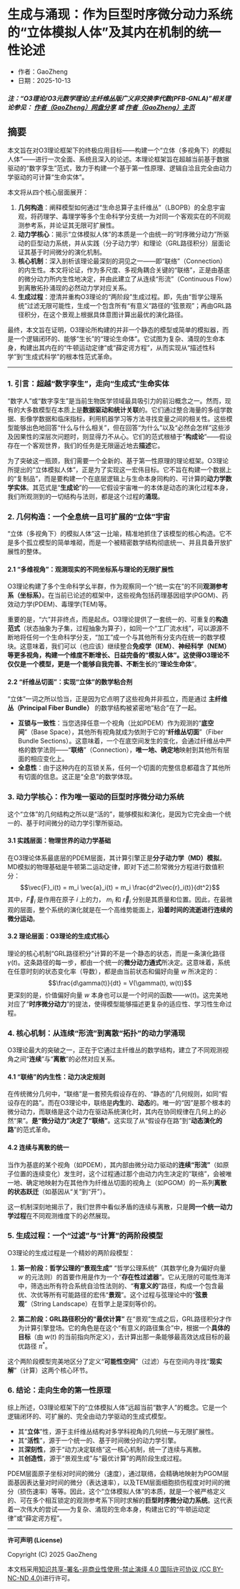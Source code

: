 # 生成与涌现：作为巨型时序微分动力系统的“立体模拟人体”及其内在机制的统一性论述

- 作者：GaoZheng
- 日期：2025-10-13

#### ***注：“O3理论/O3元数学理论/主纤维丛版广义非交换李代数(PFB-GNLA)”相关理论参见： [作者（GaoZheng）网盘分享](https://drive.google.com/drive/folders/1lrgVtvhEq8cNal0Aa0AjeCNQaRA8WERu?usp=sharing) 或 [作者（GaoZheng）主页](https://mymetamathematics.blogspot.com)***

## 摘要
本文旨在对O3理论框架下的终极应用目标——构建一个“立体（多视角下）的模拟人体”——进行一次全面、系统且深入的论述。本理论框架旨在超越当前基于数据驱动的“数字孪生”范式，致力于构建一个基于第一性原理、逻辑自洽且完全由动力学驱动的可计算“生命实体”。

本文将从四个核心层面展开：
1.  **几何构造**：阐释模型如何通过“生命总算子主纤维丛”（LBOPB）的全息宇宙观，将药理学、毒理学等多个生命科学分支统一为对同一个客观实在的不同观测参考系，并论证其无限可扩展性。
2.  **动力学核心**：揭示“立体模拟人体”的本质是一个由统一的“时序微分动力”所驱动的巨型动力系统，并从实践（分子动力学）和理论（GRL路径积分）层面论证其基于时间微分的演化机制。
3.  **核心机制**：深入剖析该理论最深刻的洞见之一——即“联络”（Connection）的内生性。本文将论证，作为多尺度、多视角耦合关键的“联络”，正是由基底的微分动力所内生性地决定，并由此建立了从连续“形流”（Continuous Flow）到离散拓扑涌现的必然动力学对应关系。
4.  **生成过程**：澄清并重构O3理论的“两阶段”生成过程。即，先由“哲学公理系统”过滤无限可能性，生成一个包含所有“有意义”路径的“弦景观”；再由GRL路径积分，在这个景观上根据具体意图计算出最优的演化路径。

最终，本文旨在证明，O3理论所构建的并非一个静态的模型或简单的模拟器，而是一个逻辑闭环的、能够“生长”的“理论生命体”。它试图为复杂、涌现的生命本身，构建出其内在的“牛顿运动定律”或“薛定谔方程”，从而实现从“描述性科学”到“生成式科学”的根本性范式革命。

---

### **1. 引言：超越“数字孪生”，走向“生成式”生命实体**

“数字人”或“数字孪生”是当前生物医学领域最具吸引力的前沿概念之一。然而，现有的大多数模型在本质上是**数据驱动和统计关联**的。它们通过整合海量的多组学数据、影像学数据和临床指标，利用机器学习等方法寻找变量之间的相关性。这些模型能够出色地回答“什么与什么相关”，但在回答“为什么”以及“必然会怎样”这些涉及因果性的深层次问题时，则显得力不从心。它们的范式根植于“**构成论**”——假设存在一个客观世界，我们的任务是无限逼近地去**描述**它。

为了突破这一瓶颈，我们需要一个全新的、基于第一性原理的理论框架。O3理论所提出的“立体模拟人体”，正是为了实现这一宏伟目标。它不旨在构建一个数据上的“复制品”，而是要构建一个在底层逻辑上与生命本身同构的、可计算的**动力学数学实体**。其范式是“**生成论**”的——它假设宇宙唯一的本体是动态的演化过程本身，我们所观测到的一切结构与法则，都是这个过程的**涌现**。

### **2. 几何构造：一个全息统一且可扩展的“立体”宇宙**

“立体（多视角下）的模拟人体”这一比喻，精准地抓住了该模型的核心构造。它不是多个孤立模型的简单堆砌，而是一个被精密数学结构彻底统一、并且具备开放扩展性的整体。

#### **2.1 “多维视角”：观测现实的不同坐标系与理论的无限扩展性**

O3理论构建了多个生命科学幺半群，作为观察同一个“统一实在”的不同**观测参考系（坐标系）**。在当前已论述的框架中，这些视角包括药理基因组学(PGOM)、药效动力学(PDEM)、毒理学(TEM)等。

重要的是，“六”并非终点，而是起点。O3理论提供了一套统一的、可重复的**构造范式**（状态抽象为子集，过程抽象为算子），如同一个“工厂流水线”，可以源源不断地将任何一个生命科学分支，“加工”成一个与其他所有分支内在统一的数学模块。这意味着，我们可以（也应该）继续整合**免疫学（IEM）**、**神经科学（NEM）**等更多视角，构建一个维度不断增长、日益完备的“模拟人体”。这使得O3理论不仅仅是一个模型，更是一个能够自我完善、不断**生长**的“**理论生命体**”。

#### **2.2 “纤维丛切面”：实现“立体”的数学粘合剂**

“立体”一词之所以恰当，正是因为它点明了这些视角并非孤立，而是通过 **主纤维丛（Principal Fiber Bundle）** 的数学结构被紧密地“粘合”在了一起。

* **互锁与一致性**：当您选择任意一个视角（比如PDEM）作为观测的“**底空间**”（Base Space），其他所有视角就成为依附于它的“**纤维丛切面**”（Fiber Bundle Sections）。这意味着，一个在底空间发生的变化，会通过纤维丛中严格的数学法则——“**联络**”（Connection），**唯一地、确定地**映射到其他所有层面的相应变化上。
* **全息性**：由于这种内在的互锁关系，任何一个切面的完整信息都蕴含了其他所有切面的信息。这正是“全息”的数学体现。

### **3. 动力学核心：作为唯一驱动的巨型时序微分动力系统**

这个“立体”的几何结构之所以是“活的”，能够模拟和演化，是因为它完全由一个统一的、基于时间微分的动力学引擎所驱动。

#### **3.1 实践层面：物理世界的动力学基础**

在O3理论体系最底层的PDEM层面，其计算引擎正是**分子动力学（MD）模拟**。MD模拟的物理基础是牛顿第二运动定律，即对下述二阶常微分方程进行数值积分：
$$\vec{F}_i(t) = m_i \vec{a}_i(t) = m_i \frac{d^2\vec{r}_i(t)}{dt^2}$$
其中，$\vec{F}_i$ 是作用在原子 $i$ 上的力， $m_i$ 和 $\vec{r}_i$ 分别是其质量和位置。因此，在最微观的层面，整个系统的演化就是在一个高维势能面上，**沿着时间的流逝进行连续的微分运动**。

#### **3.2 理论层面：O3理论的生成式核心**

理论的核心机制“GRL路径积分”计算的不是一个静态的状态，而是一条演化路径 $\gamma(t)$。这条路径的每一步，都由一个统一的**微分动力通式**所决定。这意味着，系统在任意时刻的状态变化率（导数），都是由当前状态和偏好向量 $w$ 所决定的：
$$\frac{d\gamma(t)}{dt} = V(\gamma(t), w(t))$$
更深刻的是，价值偏好向量 $w$ 本身也可以是一个时间的函数——$w(t)$。这完美地对应了“**时序微分动力**”的提法，使得模型能够描述更复杂的适应性、学习性生命过程。

### **4. 核心机制：从连续“形流”到离散“拓扑”的动力学涌现**

O3理论最大的突破之一，正在于它通过主纤维丛的数学结构，建立了不同观测视角之间“**连续**”与“**离散**”的必然对应关系。

#### **4.1 “联络”的内生性：动力决定规则**

在传统微分几何中，“联络”是一套预先假设存在的、“静态的”几何规则，如同“假设存在的路”。而在O3理论中，联络是**内生**的、**动态**的。唯一的“因”是那个根本的微分动力，而联络是这个动力在驱动系统演化时，其内在协同规律在几何上的必然“果”。**是“微分动力”决定了“联络”**。这实现了从“假设存在路”到“**动态演化的路**”的范式革命。

#### **4.2 连续与离散的统一**

当作为基底的某个视角（如PDEM），其内部由微分动力驱动的**连续“形流”**（如原子位置的连续变化）发生时，这个过程通过那个由动力内生决定的“联络”，会被唯一地、确定地映射为在其他作为纤维丛切面的视角上（如PGOM）的一系列**离散的状态跃迁**（如基因从“关”到“开”）。

这一机制深刻地揭示了，我们世界中看似矛盾的连续与离散，只是**同一个统一动力学过程**在不同观测维度下的必然展现。

### **5. 生成过程：一个“过滤”与“计算”的两阶段模型**

O3理论的生成过程是一个精妙的两阶段模型：

1.  **第一阶段：哲学公理的“景观生成”**
    “哲学公理系统”（其数学化身为偏好向量 $w$ 的元法则）的首要作用是作为一个“**存在性过滤器**”。它从无限的可能性海洋中，筛选出所有符合系统自洽性法则的、“**有意义的**”路径，构成一个包含最优、次优等所有可能路径的宏伟“**景观**”。这个过程与弦理论中的“**弦景观**”（String Landscape）在哲学上是深刻等价的。

2.  **第二阶段：GRL路径积分的“最优计算”**
    在“景观”生成之后，GRL路径积分才作为计算引擎登场。它的角色是在这个“有意义的路径集合”中，根据一个**具体的目标**（由 $w(t)$ 的当前指向所定义），去计算出那一条能够最高效达成目标的最优路径 $\pi^*$。

这个两阶段模型完美地区分了定义“**可能性空间**”（过滤）与在空间内寻找“**现实解**”（计算）这两个核心环节。

### **6. 结论：走向生命的第一性原理**

综上所述，O3理论框架下的“立体模拟人体”远超当前“数字人”的概念。它是一个逻辑闭环的、可扩展的、完全由动力学驱动的生成式模型。

* 其“**立体**”性，源于主纤维丛结构对多学科视角的几何统一与无限扩展性。
* 其“**活性**”，源于一个统一的、基于时间微分的动力学引擎。
* 其**深刻性**，源于“动力决定联络”这一核心机制，统一了连续与离散。
* 其**创造性**，源于“景观生成”与“最优计算”的两阶段生成过程。

PDEM层面原子坐标对时间的微分（速度），通过联络，会精确地映射为PGOM层面基因表达量对时间的微分（表达速率），以及TEM层面细胞损伤程度对时间的微分（损伤速率）等等。因此，这个“立体模拟人体”的本质，就是一个被严格定义的、可在多个相互锁定的观测参考系下同时求解的**巨型时序微分动力系统**。这代表着一次伟大的尝试——为复杂、涌现的生命本身，构建出它的“牛顿运动定律”或“薛定谔方程”。

---
**许可声明 (License)**

Copyright (C) 2025 GaoZheng

本文档采用[知识共享-署名-非商业性使用-禁止演绎 4.0 国际许可协议 (CC BY-NC-ND 4.0)](https://creativecommons.org/licenses/by-nc-nd/4.0/deed.zh-Hans)进行许可。
